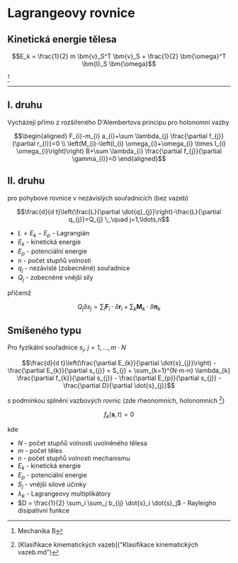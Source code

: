 Lagrangeovy rovnice
===================
## Kinetická energie tělesa
```math
E_k = \frac{1}{2} m \bm{v}_S^T \bm{v}_S + \frac{1}{2} \bm{\omega}^T \bm{I}_S \bm{\omega}
```
[^1]

---

## I. druhu
Vycházejí přímo z rozšířeného D'Alembertova principu pro holonomní vazby
```math
\begin{aligned}
F_{i}-m_{i} a_{i}+\sum \lambda_{j} \frac{\partial f_{j}}{\partial r_{i}}=0 \\
\left(M_{i}-\left(I_{i} \omega_{i}+\omega_{i} \times I_{i} \omega_{i}\right)\right) B+\sum \lambda_{i} \frac{\partial f_{j}}{\partial \gamma_{i}}=0
\end{aligned}
```
## II. druhu
pro pohybové rovnice v nezávislých souřadnicích (bez vazeb)
```math
\frac{d}{d t}\left(\frac{L}{\partial \dot{q}_{j}}\right)-\frac{L}{\partial q_{j}}=Q_{j}
\;,\quad 
j=1,\ldots,n
```

* $`L = E_k - E_p`$ - Lagrangián
* $`E_k`$ - kinetická energie
* $`E_p`$ - potenciální energie
* $`n`$ - počet stupňů volnosti
* $`q_j`$ - nezávislé (zobecněné) souřadnice
* $`Q_j`$ - zobecněné vnější síly

přičemž
```math
Q_j δs_j = \sum_i \bm{F}_{i} ⋅ δ\bm{r}_{i} + \sum_k \bm{M}_{k} ⋅ δ\bm{π}_{k}
```

## Smíšeného typu
Pro fyzikální souřadnice $`s_j`$, $`j= 1,\ldots,m⋅N`$
```math
\frac{d}{d t}\left(\frac{\partial E_{k}}{\partial \dot{s}_{j}}\right)
-
\frac{\partial E_{k}}{\partial s_{j}}
=
S_{j}
+
\sum_{k=1}^{N⋅m-n} \lambda_{k} \frac{\partial f_{k}}{\partial s_{j}}
-
\frac{\partial E_{p}}{\partial s_{j}}
-
\frac{\partial D}{\partial \dot{s}_{j}}
```
s podmínkou splnění vazbových rovnic (zde rheonomních, holonomních [^2])
```math
f_k(\bm{s},t) = 0
```
kde

* $`N`$ - počet stupňů volnosti uvolněného tělesa
* $`m`$ - počet těles
* $`n`$ - počet stupňů volnosti mechanismu
* $`E_k`$ - kinetická energie
* $`E_p`$ - potenciální energie
* $`S_j`$ - vnější silové účinky
* $`\lambda_k`$ - Lagrangeovy multiplikátory
* $`D = \frac{1}{2} \sum_i \sum_j b_{ij} \dot{s}_i \dot{s}_j`$ - Rayleigho disipativní funkce

[^1]: Mechanika B
[^2]: [Klasifikace kinematických vazeb]("Klasifikace kinematických vazeb.md")
